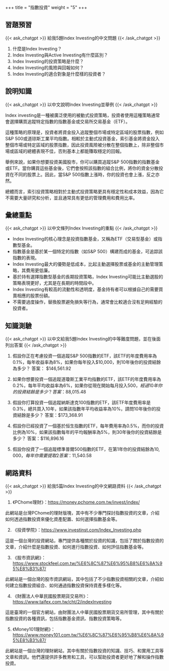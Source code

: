 +++
title = "指數投資"
weight = "5"
+++
## 習題預習
{{< ask_chatgpt >}}
給我5題Index Investing的中文問題
{{< /ask_chatgpt >}}



1. 什麼是Index Investing？
2. Index Investing與Active Investing有什麼區別？
3. Index Investing的投資策略是什麼？
4. Index Investing的風險與回報如何？
5. Index Investing的適合對象是什麼樣的投資者？   

## 說明知識
{{< ask_chatgpt >}}
以中文說明Index Investing並舉例
{{< /ask_chatgpt >}}



Index investing是一種被廣泛使用的被動式投資策略，投資者使用這種策略通常會選擇購買追蹤特定指數的指數基金或交易所交易基金（ETF）。

這種策略的原理是，投資者將資金投入追蹤整個市場或特定區域的股票指數，例如S&P 500或道琼斯工業平均指數。相較於主動式投資基金，索引基金將資金投入整個市場或特定區域的股票指數，因此投資風險被分散在整個指數上，除非整個市場或區域的總體表現不佳，否則基本上都能賺取穩定的回報。

舉例來說，如果你想要投資美國股市，你可以購買追蹤S&P 500指數的指數基金或ETF。當你購買這些基金後，它們會按照該指數的組合比例，將你的資金分散投資在不同的股票上。因此，當S&P 500指數上漲時，你的投資也會上漲，反之亦然。

總體而言，索引投資策略相對於主動式投資策略更具有穩定性和成本效益，因為它不需要大量研究和分析，並且通常具有更低的管理費用和費用比率。   

## 彙總重點
{{< ask_chatgpt >}}
以中文條列Index Investing的重點
{{< /ask_chatgpt >}}



- Index Investing的核心理念是投資指數基金，又稱為ETF（交易型基金）或指數型基金。
- 指數基金是基於某一個特定的指數（如S&P 500）構建而成的基金，可追踪該指數的表現。
- Index Investing最大的優勢是低成本，比起主動選擇股票或基金的主動管理策略，其費用更低廉。
- 基於持有選擇指數型基金的長期投資策略，Index Investing可能比主動選股的策略表現更好，尤其是在長期的時間段中。
- Index Investing有較高的流動性和透明度，基金持有者可以根據自己的需要買賣相應的股票份額。
- 不需要過度操作，替換股票避免損失等行為，通常會比較適合沒有足夠經驗的投資者。   

## 知識測驗
{{< ask_chatgpt >}}
以中文給我5題Index Investing的中等難度問題，並在後面列出答案
{{< /ask_chatgpt >}}



1. 假設你正在考慮投資一個追蹤S&P 500指數的ETF，該ETF的年度費用率為0.1%，每年收益率為8%，如果你每年投入$10,000，則10年後你的投資結餘為多少？
答案： $146,561.92

2. 如果你想要投資一個追蹤道瓊斯工業平均指數的ETF，該ETF的年度費用率為0.2%，每年平均收益率為6%，如果你從現在開始每月投入$500，經過10年你的投資結餘是多少？
答案：$88,015.48

3. 假設你打算投資一個追蹤納斯達克100指數的ETF，該ETF年度費用率是0.3%，總共買入10年，如果該指數年平均收益率為10%，請問10年後你的投資結餘是多少？
答案：$173,368.91

4. 假設你已經投資了一個基於恒生指數的ETF，每年費用率為0.5%，而你的投資比例為10%，如果該指數每年的平均報酬率為5%，則30年後你的投資結餘是多少？
答案：$116,896.16

5. 假設你投資了一個追蹤標準普爾500指數的ETF，在第1年你的投資結餘為$10,000，每年你需要提取2%的回報，而年末剩餘的結算金額會變成下一年的基礎，請問投資到第10年你的投資結餘為多少？
答案：$11,540.58   

## 網路資料
{{< ask_chatgpt >}}
給我5篇Index Investing的中文網路資料
{{< /ask_chatgpt >}}



1. 《PChome理財》：https://money.pchome.com.tw/invest/index/

此網站是台灣PChome的理財版塊，其中有不少專門探討指數投資的文章，介紹如何透過指數投資來優化資產配置、如何選擇指數基金等。

2. 《投資學院》：https://www.investinst.com/Index_Investing.php

這是一個台灣的投資網站，專門提供各種關於投資的知識，包括了關於指數投資的文章，介紹什麼是指數投資、如何進行指數投資、如何評估指數基金等。

3. 《股市資訊網》：https://www.stockfeel.com.tw/%E6%8C%87%E6%95%B8%E6%8A%95%E8%B3%87/

此網站是一個台灣的股市資訊網站，其中包括了不少指數投資相關的文章，介紹如何建立指數投資組合、如何通過指數投資保持資產多樣化等。

4. 《財團法人中華民國股票期貨交易所》：https://www.taifex.com.tw/cht/2/indexInvesting

這是臺灣的一個官方網站，由財團法人中華民國股票期貨交易所管理，其中有關於指數投資的各種資訊，包括指數基金資訊、指數投資策略等。

5. 《Money101理財網》：https://www.money101.com.tw/%E6%8C%87%E6%95%B8%E6%8A%95%E8%B3%87/

此網站是一個台灣的理財網站，其中有關於指數投資的知識、技巧、和實用工具等文章和資訊。他們還提供許多教育和工具，可以幫助投資者更好地了解和操作指數投資。   

